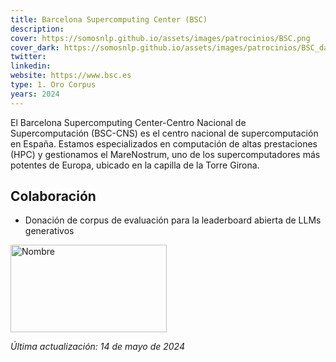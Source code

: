 ```yaml
---
title: Barcelona Supercomputing Center (BSC)
description:
cover: https://somosnlp.github.io/assets/images/patrocinios/BSC.png
cover_dark: https://somosnlp.github.io/assets/images/patrocinios/BSC_dark.png
twitter: 
linkedin:
website: https://www.bsc.es
type: 1. Oro Corpus
years: 2024
---
```


El Barcelona Supercomputing Center-Centro Nacional de Supercomputación (BSC-CNS) es el centro nacional de supercomputación en España. Estamos especializados en computación de altas prestaciones (HPC) y gestionamos el MareNostrum, uno de los supercomputadores más potentes de Europa, ubicado en la capilla de la Torre Girona.

## Colaboración

- Donación de corpus de evaluación para la leaderboard abierta de LLMs generativos

<div class="flex justify-center">
    <img alt="Nombre" width="250" height="140" 
    src="https://somosnlp.github.io/assets/images/patrocinios/BSC.png" />
</div>

*Última actualización: 14 de mayo de 2024*
